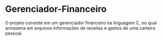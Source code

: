 # Gerenciador-Financeiro
O projeto consiste em um gerenciador financeiro na linguagem C, no qual armazena em arquivos informações de receitas e gastos de uma carteira pessoal.
